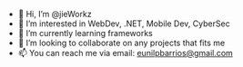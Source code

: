 - 👋 Hi, I’m @jieWorkz
- 👀 I’m interested in WebDev, .NET, Mobile Dev, CyberSec
- 🌱 I’m currently learning frameworks
- 💞️ I’m looking to collaborate on any projects that fits me
- 📫 You can reach me via email: eunilpbarrios@gmail.com

<!---
jieWorkz/jieWorkz is a ✨ special ✨ repository because its `README.md` (this file) appears on your GitHub profile.
You can click the Preview link to take a look at your changes.
--->
